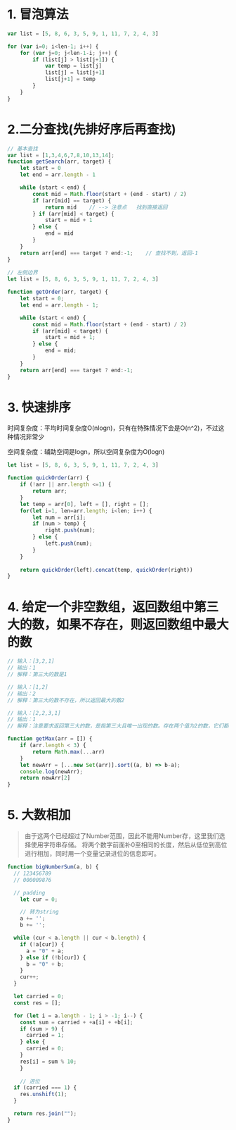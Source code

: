<!--
 * @Author: tim
 * @Date: 2020-06-24 18:04:14
 * @LastEditors: tim
 * @LastEditTime: 2020-11-10 17:17:14
 * @Description: 
-->
# 1. 冒泡算法
``` js
var list = [5, 8, 6, 3, 5, 9, 1, 11, 7, 2, 4, 3]

for (var i=0; i<len-1; i++) {
	for (var j=0; j<len-1-i; j++) {
		if (list[j] > list[j+1]) {
			var temp = list[j]
			list[j] = list[j+1]
			list[j+1] = temp
		} 
	}	
}
```

# 2.二分查找(先排好序后再查找)
``` js
// 基本查找
var list = [1,3,4,6,7,8,10,13,14];
function getSearch(arr, target) {
	let start = 0
	let end = arr.length - 1

	while (start < end) {
		const mid = Math.floor(start + (end - start) / 2)
		if (arr[mid] == target) {
			return mid    // --> 注意点   找到直接返回
		} if (arr[mid] < target) {
			start = mid + 1
		} else {
			end = mid
		}
	}
	return arr[end] === target ? end:-1;    // 查找不到，返回-1 
}
	
// 左侧边界
let list = [5, 8, 6, 3, 5, 9, 1, 11, 7, 2, 4, 3]

function getOrder(arr, target) {
	let start = 0;
	let end = arr.length - 1;

	while (start < end) {
		const mid = Math.floor(start + (end - start) / 2)
		if (arr[mid] < target) {
			start = mid + 1;
		} else {
			end = mid;
		}		
	}
	return arr[end] === target ? end:-1;
}


```

# 3. 快速排序

时间复杂度：平均时间复杂度O(nlogn)，只有在特殊情况下会是O(n^2)，不过这种情况非常少

空间复杂度：辅助空间是logn，所以空间复杂度为O(logn)

``` js
let list = [5, 8, 6, 3, 5, 9, 1, 11, 7, 2, 4, 3]

function quickOrder(arr) {
	if (!arr || arr.length <=1) {
		return arr;
	}
	let temp = arr[0], left = [], right = [];
	for(let i=1, len=arr.length; i<len; i++) {
		let num = arr[i];
		if (num > temp) {
			right.push(num);
		} else {
			left.push(num);
		}
	}
	
	return quickOrder(left).concat(temp, quickOrder(right))
}
```

# 4. 给定一个非空数组，返回数组中第三大的数，如果不存在，则返回数组中最大的数
``` js
// 输入：[3,2,1]
// 输出：1
// 解释：第三大的数是1

// 输入：[1,2]
// 输出：2
// 解释：第三大的数不存在，所以返回最大的数2

// 输入：[2,2,3,1]
// 输出：1
// 解释：注意要求返回第三大的数，是指第三大且唯一出现的数。存在两个值为2的数，它们都排第二

function getMax(arr = []) {
	if (arr.length < 3) {
		return Math.max(...arr)
	}
	let newArr = [...new Set(arr)].sort((a, b) => b-a);
	console.log(newArr);
	return newArr[2]
}
```

# 5. 大数相加
> 由于这两个已经超过了Number范围，因此不能用Number存，这里我们选择使用字符串存储。
> 将两个数字前面补0至相同的长度，然后从低位到高位进行相加，同时用一个变量记录进位的信息即可。

``` js
function bigNumberSum(a, b) {
  // 123456789
  // 000009876

  // padding
	let cur = 0;

	// 转为string
	a += '';
	b += '';

  while (cur < a.length || cur < b.length) {
    if (!a[cur]) {
      a = "0" + a;
    } else if (!b[cur]) {
      b = "0" + b;
    }
    cur++;
  }

  let carried = 0;
  const res = [];

  for (let i = a.length - 1; i > -1; i--) {
    const sum = carried + +a[i] + +b[i];
    if (sum > 9) {
      carried = 1;
    } else {
      carried = 0;
    }
    res[i] = sum % 10;
	}
	
	// 进位
  if (carried === 1) {
    res.unshift(1);
  }

  return res.join("");
}

```


